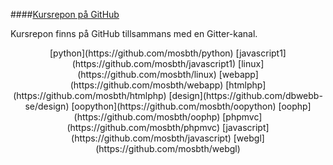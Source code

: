 ####[Kursrepon på GitHub](https://github.com/dbwebb-se)

Kursrepon finns på GitHub tillsammans med en Gitter-kanal.

<p style="text-align:center" markdown="1">
[python](https://github.com/mosbth/python)  [javascript1](https://github.com/mosbth/javascript1) [linux](https://github.com/mosbth/linux) [webapp](https://github.com/mosbth/webapp) [htmlphp](https://github.com/mosbth/htmlphp)  [design](https://github.com/dbwebb-se/design) [oopython](https://github.com/mosbth/oopython) [oophp](https://github.com/mosbth/oophp) [phpmvc](https://github.com/mosbth/phpmvc)  [javascript](https://github.com/mosbth/javascript) [webgl](https://github.com/mosbth/webgl) 
</p>
